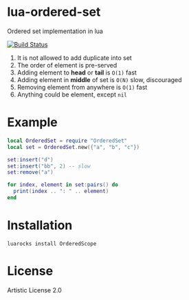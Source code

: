 # lua-ordered-set
Ordered set implementation in lua

[![Build Status](https://travis-ci.org/basiliscos/lua-ordered-set.png)](https://travis-ci.org/basiliscos/lua-ordered-set)


1. It is not allowed to add duplicate into set
2. The order of element is pre-served
2. Adding element to **head** or **tail** is `O(1)` fast 
3. Adding element in **middle** of set is `O(N)` slow, discouraged
4. Removing element from anywhere is `O(1)` fast
5. Anything could be element, except `nil`


# Example
```lua
local OrderedSet = require "OrderedSet"
local set = OrderedSet.new({"a", "b", "c"})

set:insert("d")
set:insert("bb", 2) -- slow
set:remove("a")

for index, element in set:pairs() do
  print(index .. ": " .. element)
end

```

Installation
============

```luarocks install OrderedScope```


# License

Artistic License 2.0
